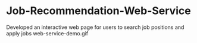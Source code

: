 # Job-Recommendation-Web-Service
Developed an interactive web page for users to search job positions and apply jobs
web-service-demo.gif

